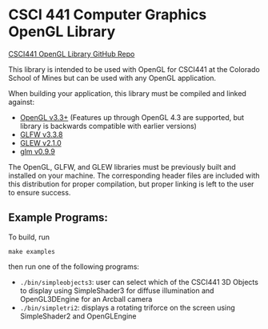 # CSCI 441 Computer Graphics OpenGL Library

[CSCI441 OpenGL Library GitHub Repo](https://github.com/jpaoneMines/csci441)

This library is intended to be used with OpenGL for CSCI441 at the Colorado
School of Mines but can be used with any OpenGL application.

When building your application, this library must be compiled and linked against: 
- [OpenGL v3.3+](https://www.opengl.org/) (Features up through OpenGL 4.3 are supported, but library is backwards compatible with earlier versions)
- [GLFW v3.3.8](https://www.glfw.org/)
- [GLEW v2.1.0](https://glew.sourceforge.net/)
- [glm v0.9.9](https://glm.g-truc.net/0.9.9/)

The OpenGL, GLFW, and GLEW libraries must be previously built and installed on your machine.  The corresponding header files are included with this distribution for proper compilation, but proper linking is left to the user to ensure success.

## Example Programs:
To build, run 

`make examples`

then run one of the following programs:
- `./bin/simpleobjects3`: user can select which of the CSCI441 3D Objects to display using SimpleShader3 for diffuse illumination and OpenGL3DEngine for an Arcball camera
- `./bin/simpletri2`: displays a rotating triforce on the screen using SimpleShader2 and OpenGLEngine